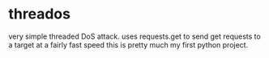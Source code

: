 # threados
very simple threaded DoS attack.
uses requests.get to send get requests to a target at a fairly fast speed
this is pretty much my first python project.
